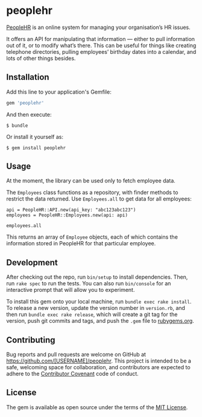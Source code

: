 # peoplehr

[PeopleHR](http://www.peoplehr.com/) is an online system for managing
your organisation’s HR issues.

It offers an API for manipulating that information — either to pull
information out of it, or to modify what’s there. This can be useful for
things like creating telephone directories, pulling employees’ birthday
dates into a calendar, and lots of other things besides.

## Installation

Add this line to your application's Gemfile:

```ruby
gem 'peoplehr'
```

And then execute:

    $ bundle

Or install it yourself as:

    $ gem install peoplehr

## Usage

At the moment, the library can be used only to fetch employee data.

The `Employees` class functions as a repository, with finder methods to
restrict the data returned. Use `Employees.all` to get data for all
employees:

	api = PeopleHR::API.new(api_key: "abc123abc123")
	employees = PeopleHR::Employees.new(api: api)

	employees.all

This returns an array of `Employee` objects, each of which contains the
information stored in PeopleHR for that particular employee.

## Development

After checking out the repo, run `bin/setup` to install dependencies.
Then, run `rake spec` to run the tests. You can also run `bin/console`
for an interactive prompt that will allow you to experiment.

To install this gem onto your local machine, run `bundle exec rake
install`. To release a new version, update the version number in
`version.rb`, and then run `bundle exec rake release`, which will create
a git tag for the version, push git commits and tags, and push the
`.gem` file to [rubygems.org](https://rubygems.org).

## Contributing

Bug reports and pull requests are welcome on GitHub at
https://github.com/[USERNAME]/peoplehr. This project is intended to be
a safe, welcoming space for collaboration, and contributors are expected
to adhere to the [Contributor Covenant](contributor-covenant.org) code
of conduct.


## License

The gem is available as open source under the terms of the [MIT
License](http://opensource.org/licenses/MIT).

